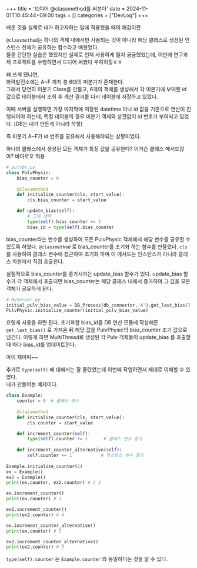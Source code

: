 +++
title = '드디어 @classmethod를 써본다'
date = 2024-11-01T10:45:44+09:00
tags = []
categories = ["DevLog"]
+++

배운 것을 실제로 내가 하고자하는 일에 적용했을 때의 쾌감이란 

`@classmethod`는 하나의 객체 내에서만 사용되는 것이 아니라 해당 클래스로 생성된 인스턴스 전체가 공유하는 함수라고 배웠었다.  
물론 간단한 실습은 했었지만 실제로 언제 사용하게 될지 궁금했었는데, 이번에 연구과제 프로젝트를 수행하면서 드디어 써봤다 우히히힣ㅎㅎ

왜 쓰게 됐냐면,  
화력발전소에는 A~F 까지 총 6대의 미분기가 존재한다.  
그래서 당연히 미분기 Class를 만들고, 6개의 객체를 생성해서 각 미분기에 부여된 id 값으로 테이블에서 조회 후 계산 결과를 다시 테이블에 저장하고 있었다. 

이때 서버를 실행하면 가장 마지막에 저장된 datetime 이나 id 값을 기준으로 연산이 진행되어야 하는데, 
특정 테이블의 경우 미분기 객체와 상관없이 id 번호가 부여되고 있었다. (DB는 내가 만든게 아니라 하핳)   

즉 미분기 A~F가 id 번호를 공유해서 사용해야되는 상황이었다.  

하나의 클래스에서 생성된 모든 객체가 특정 값을 공유한다? 이거슨 클래스 메서드잖아?
바아로오 적용

```python
# pulvbr.py
class PulvPhysic:
    bias_counter = 0 
    
    @classmethod
    def initialize_counter(cls, start_value):
        cls.bias_counter = start_value

    def update_bias(self):
        # 그외 생략
        type(self).bias_counter += 1
        bias_id = type(self).bias_counter
```
bias_counter라는 변수를 생성하여 모든 PulvPhysic 객체에서 해당 변수를 공유할 수 있도록 하였다. 
`@classmethod` 로 bias_counter를 초기화 하는 함수를 만들었다. `cls`를 사용하여 클래스 변수에 접근하여 초기화 하며 이 메서드는 인스턴스가 아니라 클래스 차원에서 직접 호출한다. 

실질적으로 bias_counter를 증가시키는 update_bias 함수가 있다. 
update_bias 함수가 각 객체에서 호출되면 bias_counter는 해당 클래스 내에서 증가하여 그 값을 모든 객체가 공유하게 된다. 

```python
# MyServer.py
initial_pulv_bias_value = DB_Process(db_connector,'A').get_last_bias()
PulvPhysic.initialize_counter(initial_pulv_bias_value)
```
요렇게 사용을 하면 된다. 
초기화할 bias_id를 DB 연산 모듈에 작성해둔 `get_last_bias()` 로 가져온 뒤 해당 값을 PulvPhysic의 bias_counter 초기 값으로 넘긴다. 
이렇게 하면 MultiThread로 생성된 각 Pulv 객체들이 update_bias 를 호출할 때 마다 bias_id를 업데이트한다. 

아이 재미따~~


추가로 `type(self)` 에 대해서는 잘 몰랐었는데 이번에 작업하면서 제대로 이해할 수 있었다.  
내가 만들어본 예제이다. 

```python
class Example:
    counter = 0  # 클래스 변수
    
    @classmethod
    def initialize_counter(cls, start_value):
        cls.counter = start_value

    def increment_counter(self):
        type(self).counter += 1      # 클래스 변수 증가
        
    def increment_counter_alternative(self):
        self.counter += 1           # 인스턴스 변수 증가         
        
Example.initialize_counter(2)       
ex = Example()
ex2 = Example()
print(ex.counter, ex2.counter) # 2 2

ex.increment_counter()
print(ex.counter) # 3

ex2.increment_counter()
print(ex2.counter) # 4

ex.increment_counter_alternative()
print(ex.counter) # 5

ex2.increment_counter_alternative()
print(ex2.counter) # 5
```

`type(self).counter` 는 `Example.counter` 와 동일하다는 것을 알 수 있다. 